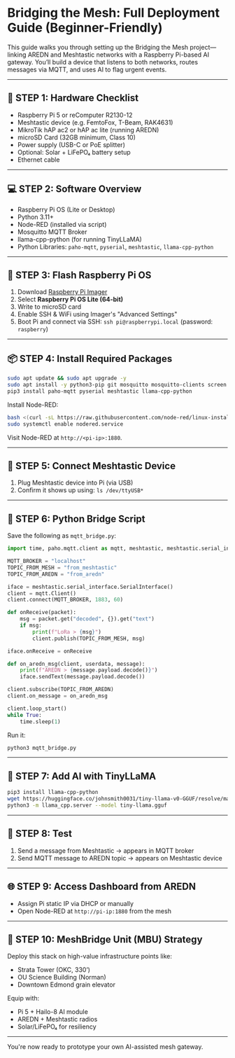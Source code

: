 
# Bridging the Mesh: Full Deployment Guide (Beginner-Friendly)

This guide walks you through setting up the Bridging the Mesh project—linking AREDN and Meshtastic networks with a Raspberry Pi-based AI gateway. You’ll build a device that listens to both networks, routes messages via MQTT, and uses AI to flag urgent events.

---

## 🧰 STEP 1: Hardware Checklist

- Raspberry Pi 5 or reComputer R2130-12
- Meshtastic device (e.g. FemtoFox, T-Beam, RAK4631)
- MikroTik hAP ac2 or hAP ac lite (running AREDN)
- microSD Card (32GB minimum, Class 10)
- Power supply (USB-C or PoE splitter)
- Optional: Solar + LiFePO₄ battery setup
- Ethernet cable

---

## 💻 STEP 2: Software Overview

- Raspberry Pi OS (Lite or Desktop)
- Python 3.11+
- Node-RED (installed via script)
- Mosquitto MQTT Broker
- llama-cpp-python (for running TinyLLaMA)
- Python Libraries: `paho-mqtt`, `pyserial`, `meshtastic`, `llama-cpp-python`

---

## 🔧 STEP 3: Flash Raspberry Pi OS

1. Download [Raspberry Pi Imager](https://www.raspberrypi.com/software/)
2. Select **Raspberry Pi OS Lite (64-bit)**
3. Write to microSD card
4. Enable SSH & WiFi using Imager's "Advanced Settings"
5. Boot Pi and connect via SSH: `ssh pi@raspberrypi.local` (password: `raspberry`)

---

## 📦 STEP 4: Install Required Packages

```bash
sudo apt update && sudo apt upgrade -y
sudo apt install -y python3-pip git mosquitto mosquitto-clients screen
pip3 install paho-mqtt pyserial meshtastic llama-cpp-python
```

Install Node-RED:
```bash
bash <(curl -sL https://raw.githubusercontent.com/node-red/linux-installers/master/deb/update-nodejs-and-nodered)
sudo systemctl enable nodered.service
```

Visit Node-RED at `http://<pi-ip>:1880`.

---

## 🔌 STEP 5: Connect Meshtastic Device

1. Plug Meshtastic device into Pi (via USB)
2. Confirm it shows up using: `ls /dev/ttyUSB*`

---

## 📜 STEP 6: Python Bridge Script

Save the following as `mqtt_bridge.py`:

```python
import time, paho.mqtt.client as mqtt, meshtastic, meshtastic.serial_interface

MQTT_BROKER = "localhost"
TOPIC_FROM_MESH = "from_meshtastic"
TOPIC_FROM_AREDN = "from_aredn"

iface = meshtastic.serial_interface.SerialInterface()
client = mqtt.Client()
client.connect(MQTT_BROKER, 1883, 60)

def onReceive(packet):
    msg = packet.get("decoded", {}).get("text")
    if msg:
        print(f"LoRa > {msg}")
        client.publish(TOPIC_FROM_MESH, msg)

iface.onReceive = onReceive

def on_aredn_msg(client, userdata, message):
    print(f"AREDN > {message.payload.decode()}")
    iface.sendText(message.payload.decode())

client.subscribe(TOPIC_FROM_AREDN)
client.on_message = on_aredn_msg

client.loop_start()
while True:
    time.sleep(1)
```

Run it:
```bash
python3 mqtt_bridge.py
```

---

## 🧠 STEP 7: Add AI with TinyLLaMA

```bash
pip3 install llama-cpp-python
wget https://huggingface.co/johnsmith0031/tiny-llama-v0-GGUF/resolve/main/tiny-llama.gguf
python3 -m llama_cpp.server --model tiny-llama.gguf
```

---

## 🧪 STEP 8: Test

1. Send a message from Meshtastic → appears in MQTT broker
2. Send MQTT message to AREDN topic → appears on Meshtastic device

---

## 🌐 STEP 9: Access Dashboard from AREDN

- Assign Pi static IP via DHCP or manually
- Open Node-RED at `http://pi-ip:1880` from the mesh

---

## 📡 STEP 10: MeshBridge Unit (MBU) Strategy

Deploy this stack on high-value infrastructure points like:
- Strata Tower (OKC, 330’)
- OU Science Building (Norman)
- Downtown Edmond grain elevator

Equip with:
- Pi 5 + Hailo-8 AI module
- AREDN + Meshtastic radios
- Solar/LiFePO₄ for resiliency

---

You're now ready to prototype your own AI-assisted mesh gateway.
